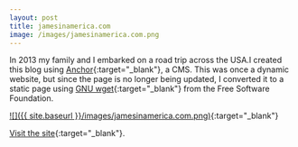 ```yaml
---
layout: post
title: jamesinamerica.com
image: /images/jamesinamerica.com.png
---
```


In 2013 my family and I embarked on a road trip across the USA.I created this blog using [Anchor](https://anchorcms.com){:target="_blank"}, a CMS. This was once a dynamic website, but since the page is no longer being updated, I converted it to a static page using [GNU wget](https://www.gnu.org/software/wget/){:target="_blank"} from the Free Software Foundation.

[![]({{ site.baseurl }}/images/jamesinamerica.com.png)](../jamesinamerica/){:target="_blank"}

[Visit the site](../jamesinamerica/){:target="_blank"}.

